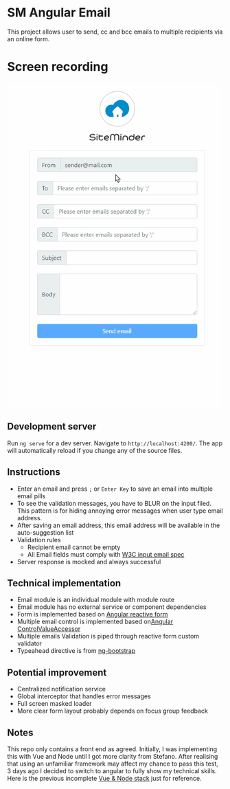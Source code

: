 # SM Angular Email

This project allows user to send, cc and bcc emails to multiple recipients via an online form.

# Screen recording

![sm email](sm-demo.gif)

## Development server

Run `ng serve` for a dev server. Navigate to `http://localhost:4200/`. The app will automatically reload if you change any of the source files.

## Instructions

* Enter an email and press `;` or `Enter Key` to save an email into multiple email pills
* To see the validation messages, you have to BLUR on the input filed. This pattern is for hiding annoying error messages when user type email address.
* After saving an email address, this email address will be available in the auto-suggestion list
* Validation rules
  * Recipient email cannot be empty
  * All Email fields must comply with [W3C input email spec](https://www.w3.org/TR/2012/WD-html-markup-20120320/input.email.html)
* Server response is mocked and always successful

## Technical implementation

* Email module is an individual module with module route
* Email module has no external service or component dependencies
* Form is implemented based on [Angular reactive form](https://angular.io/guide/reactive-forms)
* Multiple email control is implemented based on[Angular ControlValueAccessor](https://angular.io/api/forms/ControlValueAccessor)
* Multiple emails Validation is piped through reactive form custom validator
* Typeahead directive is from [ng-bootstrap](https://ng-bootstrap.github.io/#/components/typeahead/examples)

## Potential improvement

* Centralized notification service
* Global interceptor that handles error messages
* Full screen masked loader
* More clear form layout probably depends on focus group feedback

## Notes
This repo only contains a front end as agreed. Initially, I was implementing this with Vue and Node until I got more clarity from Stefano. After realising that using an unfamiliar framework may affect my chance to pass this test, 3 days ago I decided to switch to angular to fully show my technical skills. Here is the previous incomplete [Vue & Node stack](https://github.com/zac1st1k/vue-email-demo) just for reference.
